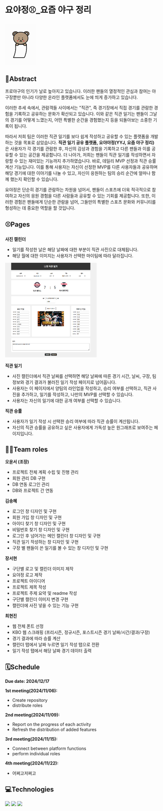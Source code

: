 # 요야정⚾_요즘 야구 정리
<img src="/images/DOOSANbears.jpg" alt="logo image" width="100px">

## 📍Abstract
프로야구의 인기가 날로 높아지고 있습니다. 이러한 팬들의 열정적인 관심과 참여는 야구장뿐만 아니라 다양한 온라인 플랫폼에서도 눈에 띄게 증가하고 있습니다.

이러한 추세 속에서, 관람객들 사이에서는 "직관", 즉 경기장에서 직접 경기를 관람한 경험을 기록하고 공유하는 문화가 확산되고 있습니다. 이와 같은 직관 일기는 팬들이 그날의 경기를 어떻게 느꼈는지, 어떤 특별한 순간을 경험했는지 등을 되돌아보는 소중한 기록이 됩니다.

따라서 저희 팀은 이러한 직관 일기를 보다 쉽게 작성하고 공유할 수 있는 플랫폼을 개발하는 것을 목표로 삼았습니다. **직관 일기 공유 플랫폼, 요야야정(YYJ, 요즘 야구 정리)** 은 사용자가 각 경기를 관람한 후, 자신의 감상과 경험을 기록하고 다른 팬들과 이를 공유할 수 있는 공간을 제공합니다. 더 나아가, 저희는 팬들이 직관 일기를 작성하면서 자랑할 수 있는 재미있는 기능까지 추가하였습니다. 바로, 데일리 MVP 선정과 직관 승률 계산 기능입니다. 이를 통해 사용자는 자신이 선정한 MVP를 다른 사용자들과 공유하며 해당 경기에 대한 이야기를 나눌 수 있고, 자신이 응원하는 팀의 승리 순간에 얼마나 함께 했는지 확인할 수 있습니다.

요야정은 단순히 경기를 관람하는 차원을 넘어서, 팬들이 스포츠에 더욱 적극적으로 참여하고 자신의 응원 경험을 다른 사람들과 공유할 수 있는 기회를 제공합니다. 또한, 이러한 경험은 팬들에게 단순한 관람을 넘어, 그들만의 특별한 스포츠 문화와 커뮤니티를 형성하는 데 중요한 역할을 할 것입니다.


## ⚾Pages
**사진 캘린더**
- 일기를 작성한 날은 해당 날짜에 대한 부분이 직관 사진으로 대체됩니다.
- 해당 월에 대한 이미지는 사용자가 선택한 마이팀에 따라 달라집니다.

<img src="diary_example.png" alt="logo image" width="300px">

**직관 일기**
- 사진 캘린더에서 직관 날짜를 선택하면 해당 날짜에 따른 경기 시간, 날씨, 구장, 팀 정보와 경기 결과가 불러진 일기 작성 페이지로 넘어옵니다.
- 사용자는 이 페이지에서 양팀의 라인업을 작성하고, 승리 여부를 선택하고, 직관 사진을 추가하고, 일기를 작성하고, 나만의 MVP를 선택할 수 있습니다.
- 사용자는 자신의 일기에 대한 공개 여부를 선택할 수 있습니다.

**직관 승률**
- 사용자가 일기 작성 시 선택한 승리 여부에 따라 직관 승률이 계산됩니다.
- 자신의 직관 승률을 공유하고 싶은 사용자에게 가독성 높은 원그래프로 보여주는 페이지입니다.


## 👩‍💻Team roles
**오윤서 (조장)**
- 프로젝트 전체 계획 수립 및 진행 관리
- 회원 관리 DB 구현
- DB 연동 로그인 관리
- DB와 프로젝트 간 연동
  
**김송혜**
- 로그인 창 디자인 및 구현
- 회원 가입 창 디자인 및 구현
- 아이디 찾기 창 디자인 및 구현
- 비밀번호 찾기 창 디자인 및 구현
- 로그인 후 넘어가는 메인 캘린더 창 디자인 및 구현
- 직관 일기 작성하는 창 디자인 및 구현
- 구장 별 팬들이 쓴 일기를 볼 수 있는 창 디자인 및 구현

**장서현**
- 구단별 로고 및 캘린더 이미지 제작
- 요야정 로고 제작
- 프로젝트 아이디어
- 프로젝트 제목 작성
- 프로젝트 주제 요약 및 readme 작성
- 구단별 캘린더 이미지 변경 구현
- 캘린더에 사진 넣을 수 있는 기능 구현

**최현진**
- 웹 전체 폰트 선정
- KBO 웹 스크래핑 (프리시즌, 정규시즌, 포스트시즌 경기 날짜/시간/결과/구장)
- 경기 결과에 따라 승률 계산
- 캘린더 탭에서 날짜 누르면 일기 작성 탭으로 전환
- 일기 작성 탭에서 해당 날짜 경기 데이터 출력



## 🗓Schedule
**Due date: 2024/12/17**

**1st meeting(2024/11/06):**
 - Create repository
 - distribute roles

**2nd meeting(2024/11/09):**
 - Report on the progress of each activity
 - Refresh the distribution of added features

**3rd meeting(2024/11/15):**
 - Connect between platform functions
 - perform individual roles

**4th meeting(2024/11/22):**
- 어쩌고저쩌고




## 💻Technologies
<img src="https://img.shields.io/badge/html5-E34F26?style=for-the-badge&logo=html5&logoColor=white">
<img src="https://img.shields.io/badge/css-1572B6?style=for-the-badge&logo=css3&logoColor=white">
<img src="https://img.shields.io/badge/javascript-F7DF1E?style=for-the-badge&logo=javascript&logoColor=black">
